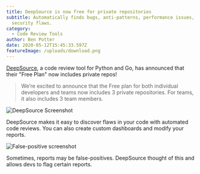 ```yaml
---
title: DeepSource is now free for private repositories
subtitle: Automatically finds bugs, anti-patterns, performance issues, and
  security flaws.
category:
  - Code Review Tools
author: Ben Potter
date: 2020-05-12T15:45:33.597Z
featureImage: /uploads/download.png
---
```

[DeepSource](https://deepsource.io/), a code review tool for Python and Go, has announced that their "Free Plan" now includes private repos!

> We’re excited to announce that the Free plan for both individual developers and teams now includes 3 private repositories. For teams, it also includes 3 team members.

![DeepSource Screenshot](https://assets.deepsource.io/dfbe350/images/customize-analysis.svg)

DeepSource makes it easy to discover flaws in your code with automated code reviews. You can also create custom dashboards and modify your reports.

![False-positive screenshot](https://assets.deepsource.io/dfbe350/images/false-positive.svg)

Sometimes, reports may be false-positives. DeepSource thought of this and allows devs to flag certain reports.
